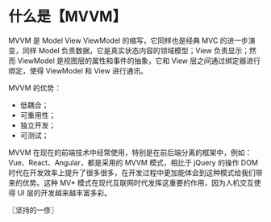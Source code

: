 # 什么是【MVVM】
MVVM 是 Model View ViewModel 的缩写，它同样也是经典 MVC 的进一步演变，同样 Model 负责数据，它是真实状态内容的领域模型；View 负责显示；然而 ViewModel 是视图层的属性和事件的抽象，它和 View 层之间通过绑定器进行绑定，使得 ViewModel 和 View 进行通讯。

MVVM 的优势：
* 低耦合；
* 可重用性；
* 独立开发；
* 可测试；

MVVM 在现在的前端技术中经常使用，特别是在前后端分离的框架中，例如：Vue、React、Angular，都是采用的 MVVM 模式，相比于 jQuery 的操作 DOM 时代在开发效率上提升了很多很多，在开发过程中更加能体会到这种模式给我们带来的优势。这种 MV* 模式在现代互联网时代发挥这重要的作用，因为人机交互使得 UI 层的开发越来越丰富多彩。

〖坚持的一俢〗